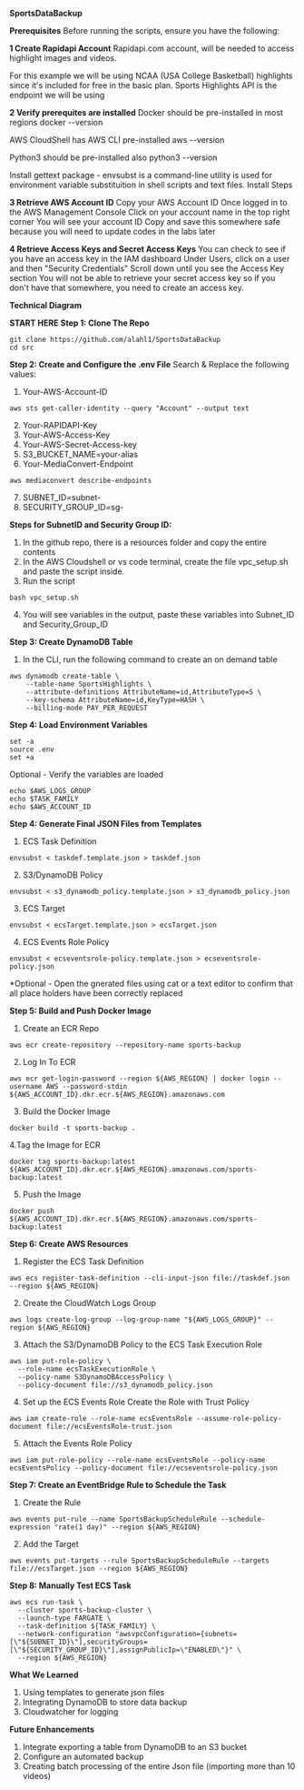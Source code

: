 **SportsDataBackup**

**Prerequisites**
Before running the scripts, ensure you have the following:

**1 Create Rapidapi Account**
Rapidapi.com account, will be needed to access highlight images and videos.

For this example we will be using NCAA (USA College Basketball) highlights since it's included for free in the basic plan. Sports Highlights API is the endpoint we will be using

**2 Verify prerequites are installed**
Docker should be pre-installed in most regions docker --version

AWS CloudShell has AWS CLI pre-installed aws --version

Python3 should be pre-installed also python3 --version

Install gettext package - envsubst is a command-line utility is used for environment variable substituition in shell scripts and text files. Install Steps

**3 Retrieve AWS Account ID**
Copy your AWS Account ID Once logged in to the AWS Management Console Click on your account name in the top right corner You will see your account ID Copy and save this somewhere safe because you will need to update codes in the labs later

**4 Retrieve Access Keys and Secret Access Keys**
You can check to see if you have an access key in the IAM dashboard Under Users, click on a user and then "Security Credentials" Scroll down until you see the Access Key section You will not be able to retrieve your secret access key so if you don't have that somewhere, you need to create an access key.

**Technical Diagram**


**START HERE**
**Step 1: Clone The Repo**
```
git clone https://github.com/alahl1/SportsDataBackup
cd src
```

**Step 2: Create and Configure the .env File**
Search & Replace the following values:

1. Your-AWS-Account-ID
```
aws sts get-caller-identity --query "Account" --output text
```
2. Your-RAPIDAPI-Key
3. Your-AWS-Access-Key
4. Your-AWS-Secret-Access-key
5. S3_BUCKET_NAME=your-alias
6. Your-MediaConvert-Endpoint
```
aws mediaconvert describe-endpoints
```
7. SUBNET_ID=subnet-
8. SECURITY_GROUP_ID=sg-

**Steps for SubnetID and Security Group ID:**

1. In the github repo, there is a resources folder and copy the entire contents
2. In the AWS Cloudshell or vs code terminal, create the file vpc_setup.sh and paste the script inside.
3. Run the script
```
bash vpc_setup.sh
```
4. You will see variables in the output, paste these variables into Subnet_ID and Security_Group_ID
   
**Step 3: Create DynamoDB Table**
1. In the CLI, run the following command to create an on demand table
```
aws dynamodb create-table \
    --table-name SportsHighlights \
    --attribute-definitions AttributeName=id,AttributeType=S \
    --key-schema AttributeName=id,KeyType=HASH \
    --billing-mode PAY_PER_REQUEST
```
**Step 4: Load Environment Variables**
```
set -a
source .env
set +a
```
Optional - Verify the variables are loaded
```
echo $AWS_LOGS_GROUP
echo $TASK_FAMILY
echo $AWS_ACCOUNT_ID
```
**Step 4: Generate Final JSON Files from Templates**
1. ECS Task Definition
```
envsubst < taskdef.template.json > taskdef.json
```
2. S3/DynamoDB Policy
```
envsubst < s3_dynamodb_policy.template.json > s3_dynamodb_policy.json
```
3. ECS Target
```
envsubst < ecsTarget.template.json > ecsTarget.json
```
4. ECS Events Role Policy
```
envsubst < ecseventsrole-policy.template.json > ecseventsrole-policy.json
```
*Optional - Open the gnerated files using cat or a text editor to confirm that all place holders have been correctly replaced

**Step 5: Build and Push Docker Image**
1. Create an ECR Repo
```
aws ecr create-repository --repository-name sports-backup
```
2. Log In To ECR
```
aws ecr get-login-password --region ${AWS_REGION} | docker login --username AWS --password-stdin ${AWS_ACCOUNT_ID}.dkr.ecr.${AWS_REGION}.amazonaws.com
```
3. Build the Docker Image
```
docker build -t sports-backup .
```
4.Tag the Image for ECR

```
docker tag sports-backup:latest ${AWS_ACCOUNT_ID}.dkr.ecr.${AWS_REGION}.amazonaws.com/sports-backup:latest
```
5. Push the Image
```
docker push ${AWS_ACCOUNT_ID}.dkr.ecr.${AWS_REGION}.amazonaws.com/sports-backup:latest
```
**Step 6: Create AWS Resources**
1. Register the ECS Task Definition
```
aws ecs register-task-definition --cli-input-json file://taskdef.json --region ${AWS_REGION}
```
2. Create the CloudWatch Logs Group
```
aws logs create-log-group --log-group-name "${AWS_LOGS_GROUP}" --region ${AWS_REGION}
```
3. Attach the S3/DynamoDB Policy to the ECS Task Execution Role
```
aws iam put-role-policy \
  --role-name ecsTaskExecutionRole \
  --policy-name S3DynamoDBAccessPolicy \
  --policy-document file://s3_dynamodb_policy.json
```
4. Set up the ECS Events Role Create the Role with Trust Policy
```
aws iam create-role --role-name ecsEventsRole --assume-role-policy-document file://ecsEventsRole-trust.json
```
5. Attach the Events Role Policy
```
aws iam put-role-policy --role-name ecsEventsRole --policy-name ecsEventsPolicy --policy-document file://ecseventsrole-policy.json
```
**Step 7: Create an EventBridge Rule to Schedule the Task**
1. Create the Rule
```
aws events put-rule --name SportsBackupScheduleRule --schedule-expression "rate(1 day)" --region ${AWS_REGION}
```
2. Add the Target
```
aws events put-targets --rule SportsBackupScheduleRule --targets file://ecsTarget.json --region ${AWS_REGION}
```
**Step 8: Manually Test ECS Task**
```
aws ecs run-task \
  --cluster sports-backup-cluster \
  --launch-type FARGATE \
  --task-definition ${TASK_FAMILY} \
  --network-configuration "awsvpcConfiguration={subnets=[\"${SUBNET_ID}\"],securityGroups=[\"${SECURITY_GROUP_ID}\"],assignPublicIp=\"ENABLED\"}" \
  --region ${AWS_REGION}
```
**What We Learned**
1. Using templates to generate json files
2. Integrating DynamoDB to store data backup
3. Cloudwatcher for logging
   
**Future Enhancements**
1. Integrate exporting a table from DynamoDB to an S3 bucket
2. Configure an automated backup
3. Creating batch processing of the entire Json file (importing more than 10 videos)
